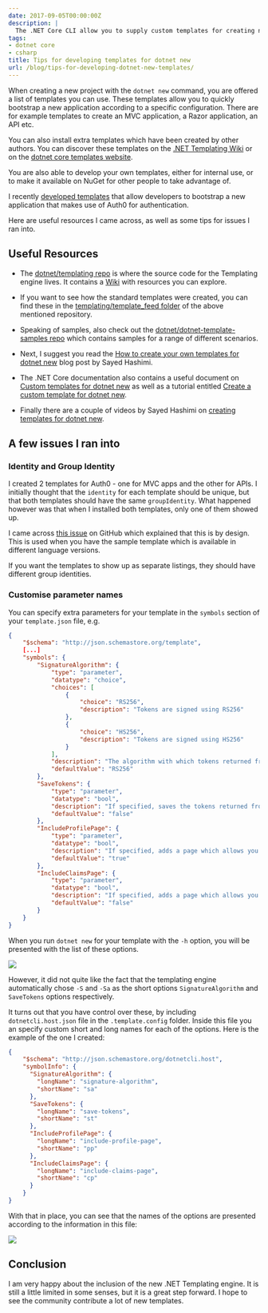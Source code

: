 ```yaml
---
date: 2017-09-05T00:00:00Z
description: |
  The .NET Core CLI allow you to supply custom templates for creating new projects. Here's looking at some resources for developing your own templates
tags:
- dotnet core
- csharp
title: Tips for developing templates for dotnet new
url: /blog/tips-for-developing-dotnet-new-templates/
---
```


When creating a new project with the `dotnet new` command,  you are offered a list of templates you can use. These templates allow you to quickly bootstrap a new application according to a specific configuration. There are for example templates to create an MVC application, a Razor application, an API etc.

You can also install extra templates which have been created by other authors. You can discover these templates on the [.NET Templating Wiki](https://github.com/dotnet/templating/wiki/Available-templates-for-dotnet-new) or on the [dotnet core templates website](http://dotnetnew.azurewebsites.net/).

You are also able to develop your own templates, either for internal use, or to make it available on NuGet for other people to take advantage of.

I recently [developed templates](https://github.com/auth0-community/auth0-dotnet-templates) that allow developers to bootstrap a new application that makes use of Auth0 for authentication. 

Here are useful resources I came across, as well as some tips for issues I ran into.

## Useful Resources

* The [dotnet/templating repo](https://github.com/dotnet/templating) is where the source code for the Templating engine lives. It contains a [Wiki](https://github.com/dotnet/templating/wiki) with resources you can explore.

* If you want to see how the standard templates were created, you can find these in the [templating/template_feed folder](https://github.com/dotnet/templating/tree/master/template_feed) of the above mentioned repository.

* Speaking of samples, also check out the [dotnet/dotnet-template-samples repo](https://github.com/dotnet/dotnet-template-samples) which contains samples for a range of different scenarios.

* Next, I suggest you read the [How to create your own templates for dotnet new](https://blogs.msdn.microsoft.com/dotnet/2017/04/02/how-to-create-your-own-templates-for-dotnet-new/) blog post by Sayed Hashimi.

* The .NET Core documentation also contains a useful document on [Custom templates for dotnet new](https://docs.microsoft.com/en-us/dotnet/core/tools/custom-templates) as well as a tutorial entitled [Create a custom template for dotnet new](https://docs.microsoft.com/en-us/dotnet/core/tutorials/create-custom-template).

* Finally there are a couple of videos by Sayed Hashimi on [creating templates for dotnet new](https://www.youtube.com/playlist?list=PLqSOaIdv36hQdvGVkMXDJJ4Uh-nGj3NRK).

## A few issues I ran into

### Identity and Group Identity 

I created 2 templates for Auth0 - one for MVC apps and the other for APIs. I initially thought that the `identity` for each template should be unique, but that both templates should have the same `groupIdentity`. What happened however was that when I installed both templates, only one of them showed up. 

I came across [this issue](https://github.com/dotnet/templating/issues/649) on GitHub which explained that this is by design. This is used when you have the sample template which is available in different language versions.

If you want the templates to show up as separate listings, they should have different group identities.

### Customise parameter names

You can specify extra parameters for your template in the `symbols` section of your `template.json` file, e.g.

```json
{
    "$schema": "http://json.schemastore.org/template",
    [...]
    "symbols": {
        "SignatureAlgorithm": {
            "type": "parameter",
            "datatype": "choice",
            "choices": [
                {
                    "choice": "RS256",
                    "description": "Tokens are signed using RS256"
                },
                {
                    "choice": "HS256",
                    "description": "Tokens are signed using HS256"
                }
            ],
            "description": "The algorithm with which tokens returned from Auth0 are being signed",
            "defaultValue": "RS256"
        },
        "SaveTokens": {
            "type": "parameter",
            "datatype": "bool",
            "description": "If specified, saves the tokens returned from Auth0",
            "defaultValue": "false"
        },
        "IncludeProfilePage": {
            "type": "parameter",
            "datatype": "bool",
            "description": "If specified, adds a page which allows you to view the user's profile",
            "defaultValue": "true"
        },
        "IncludeClaimsPage": {
            "type": "parameter",
            "datatype": "bool",
            "description": "If specified, adds a page which allows you to view the user's claims",
            "defaultValue": "false"
        }
    }
}
```

When you run `dotnet new` for your template with the `-h` option, you will be presented with the list of these options. 

![](/assets/images/2017-09-05-tips-for-developing-dotnet-new-templates/options.png)

However, it did not quite like the fact that the templating engine automatically chose `-S` and `-Sa` as the short options `SignatureAlgorithm` and `SaveTokens` options respectively.

It turns out that you have control over these, by including `dotnetcli.host.json` file in the `.template.config` folder. Inside this file you an specify custom short and long names for each of the options. Here is the example of the one I created:

```json
{
    "$schema": "http://json.schemastore.org/dotnetcli.host",
    "symbolInfo": {
      "SignatureAlgorithm": {
        "longName": "signature-algorithm",
        "shortName": "sa"
      },
      "SaveTokens": {
        "longName": "save-tokens",
        "shortName": "st"
      },
      "IncludeProfilePage": {
        "longName": "include-profile-page",
        "shortName": "pp"
      },
      "IncludeClaimsPage": {
        "longName": "include-claims-page",
        "shortName": "cp"
      }
    }
}
```

With that in place, you can see that the names of the options are presented according to the information in this file:

![](/assets/images/2017-09-05-tips-for-developing-dotnet-new-templates/custom-options.png)

## Conclusion

I am very happy about the inclusion of the new .NET Templating engine. It is still a little limited in some senses, but it is a great step forward. I hope to see the community contribute a lot of new templates.